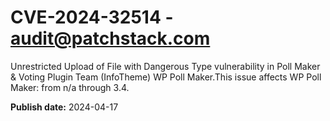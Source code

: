 # CVE-2024-32514 - audit@patchstack.com

Unrestricted Upload of File with Dangerous Type vulnerability in Poll Maker & Voting Plugin Team (InfoTheme) WP Poll Maker.This issue affects WP Poll Maker: from n/a through 3.4.



**Publish date:** 2024-04-17
